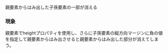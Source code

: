 親要素からはみ出した子孫要素の一部が消える

### 現象

親要素でheightプロパティを使用し、さらに子孫要素の縦方向マージンに負の値を指定して親要素からはみ出させると親要素からはみ出した部分が消えてしまう。
